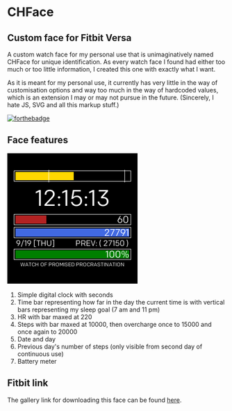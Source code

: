 # CHFace

## Custom face for Fitbit Versa

A custom watch face for my personal use that is unimaginatively named CHFace for unique identification.
As every watch face I found had either too much or too little information, I created this one with exactly what I want.

As it is meant for my personal use, it currently has very little in the way of customisation options and way too much
in the way of hardcoded values, which is an extension I may or may not pursue in the future. (Sincerely, I hate JS, SVG
and all this markup stuff.)

[![forthebadge](https://forthebadge.com/images/badges/built-with-resentment.svg)](https://forthebadge.com)

## Face features

![screenshot](./screenshot.png)

1. Simple digital clock with seconds
2. Time bar representing how far in the day the current time is with vertical bars representing my sleep goal (7 am and 11 pm)
3. HR with bar maxed at 220
4. Steps with bar maxed at 10000, then overcharge once to 15000 and once again to 20000
5. Date and day
6. Previous day's number of steps (only visible from second day of continuous use)
7. Battery meter

## Fitbit link

The gallery link for downloading this face can be found [here](https://gallery.fitbit.com/details/02bf9edd-e317-428f-9eff-59ffb9b31dbf).
